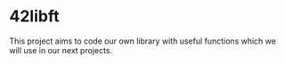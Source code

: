 # 42libft
This project aims to code our own library with useful functions which we will use in our next projects.
